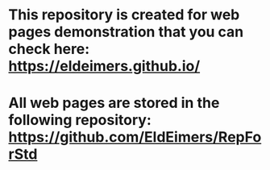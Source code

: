 # This repository is created for web pages demonstration that you can check here: https://eldeimers.github.io/
# All web pages are stored in the following repository: https://github.com/EldEimers/RepForStd
